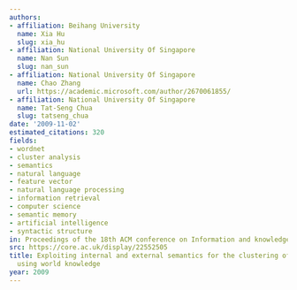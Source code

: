 ```yaml
---
authors:
- affiliation: Beihang University
  name: Xia Hu
  slug: xia_hu
- affiliation: National University Of Singapore
  name: Nan Sun
  slug: nan_sun
- affiliation: National University Of Singapore
  name: Chao Zhang
  url: https://academic.microsoft.com/author/2670061855/
- affiliation: National University Of Singapore
  name: Tat-Seng Chua
  slug: tatseng_chua
date: '2009-11-02'
estimated_citations: 320
fields:
- wordnet
- cluster analysis
- semantics
- natural language
- feature vector
- natural language processing
- information retrieval
- computer science
- semantic memory
- artificial intelligence
- syntactic structure
in: Proceedings of the 18th ACM conference on Information and knowledge management
src: https://core.ac.uk/display/22552505
title: Exploiting internal and external semantics for the clustering of short texts
  using world knowledge
year: 2009
---
```

